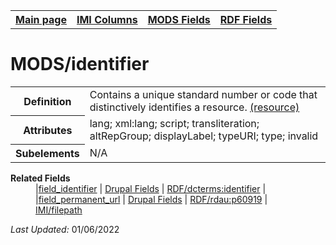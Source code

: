 <!DOCTYPE html>
<html>

<body>
<table style="width:100%">
  <tr>
    <th><a href="index.md">Main page</a></th>
	<th><a href="IMI.md">IMI Columns</a></th>
    <th><a href="MODS.md">MODS Fields</a></th>
    <th><a href="RDF.md">RDF Fields</a></th>
  </tr>
</table>



<h1>MODS/identifier</h1>
<table>
<tr>
	<th>Definition</th>
	<td>Contains a unique standard number or code that distinctively identifies a resource. <a href="https://www.loc.gov/standards/mods/userguide/identifier.html"> (resource)</a></td>
</tr>
<tr>
	<th>Attributes</th>
	<td>lang; xml:lang; script; transliteration; altRepGroup; displayLabel; typeURI; type; invalid</td>
</tr>
<tr>
	<th>Subelements</th>
	<td>N/A</td>
</tr>
</table>
<dl>
	<dt><b>Related Fields</b></dt>
			<dd>
				|<a href="field_identifier.md">field_identifier</a> |
				<a href="DrupalFields.md#identifier">Drupal Fields</a> | 
				<a href="rdf.dcterms.identifier.md">RDF/dcterms:identifier</a> |
			</dd>
			<dd>
				|<a href="field_permanent_url.md">field_permanent_url</a> |
				<a href="DrupalFields.md">Drupal Fields</a> | 
				<a href="rdf.rdau.p60919.md">RDF/rdau:p60919</a> |
			</dd>
			<dd>
				<td><a href="filepath.md">IMI/filepath</a></td>
			</dd>
</dl>
<p><i>Last Updated: </i>01/06/2022</p>
</body>
</html>
